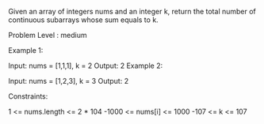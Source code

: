 Given an array of integers nums and an integer k, return the total number of continuous subarrays whose sum equals to k.

Problem Level : medium

Example 1:

Input: nums = [1,1,1], k = 2
Output: 2
Example 2:

Input: nums = [1,2,3], k = 3
Output: 2


Constraints:

1 <= nums.length <= 2 * 104
-1000 <= nums[i] <= 1000
-107 <= k <= 107